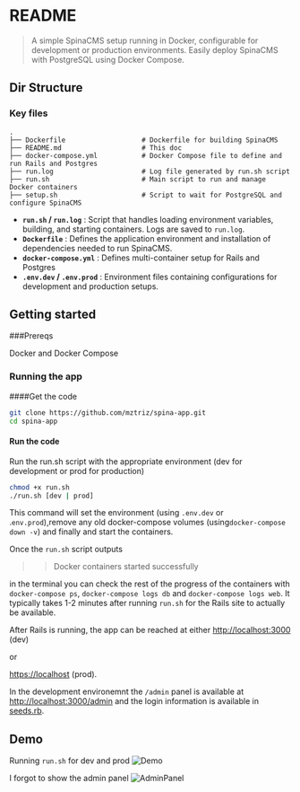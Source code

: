 # README

> A simple SpinaCMS setup running in Docker, configurable for development or production environments. Easily deploy SpinaCMS with PostgreSQL using Docker Compose.

## Dir Structure

### Key files

```plaintext
.
├── Dockerfile                   # Dockerfile for building SpinaCMS
├── README.md                    # This doc
├── docker-compose.yml           # Docker Compose file to define and run Rails and Postgres
├── run.log                      # Log file generated by run.sh script
├── run.sh                       # Main script to run and manage Docker containers
├── setup.sh                     # Script to wait for PostgreSQL and configure SpinaCMS
```

* **`run.sh` / `run.log`** :
  Script that handles loading environment variables, building, and starting containers. Logs are saved to `run.log`.
* **`Dockerfile`** :
  Defines the application environment and installation of dependencies needed to run SpinaCMS.
* **`docker-compose.yml`** :
  Defines multi-container setup for Rails and Postgres
* **`.env.dev` / `.env.prod`** :
  Environment files containing configurations for development and production setups.

## Getting started

###Prereqs

Docker and Docker Compose

### Running the app

####Get the code

```bash
git clone https://github.com/mztriz/spina-app.git
cd spina-app
```

#### Run the code
Run the run.sh script with the appropriate environment (dev for development or prod for production)

```bash
chmod +x run.sh
./run.sh [dev | prod]
```

This command will set the environment (using `.env.dev` or .`env.prod`),remove any old docker-compose volumes (using`docker-compose down -v`) and finally and start the containers.

Once the `run.sh` script outputs

>> Docker containers started successfully

in the terminal  you can check the rest of the progress of the containers with `docker-compose ps`, `docker-compose logs db` and `docker-compose logs web`. It typically takes 1-2 minutes after running `run.sh` for the Rails site to actually be available.

After Rails is running, the app can be reached at either
[http://localhost:3000](http://localhost:3000) (dev)

or

[https://localhost](https://localhost) (prod).

In the development environemnt the `/admin` panel is available at [http://localhost:3000/admin](http://localhost:3000) and the login information is available in [seeds.rb](./seeds.rb).

## Demo
Running `run.sh` for dev and prod
![Demo](./assets/Kapture%202024-09-12%20at%2017.06.32.gif)

I forgot to show the admin panel
![AdminPanel](./assets/Kapture%202024-09-12%20at%2017.13.09.gif)